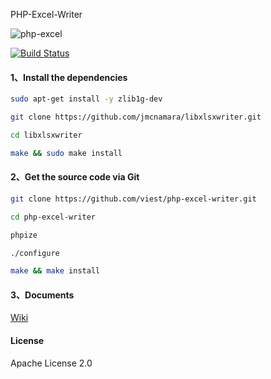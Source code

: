 PHP-Excel-Writer

![php-excel](https://github.com/viest/php-excel-writer/blob/master/resource/logo.png)

[![Build Status](https://travis-ci.org/viest/php-excel-writer.svg?branch=master)](https://travis-ci.org/viest/php-excel-writer)

#### 1、Install the dependencies

```bash
sudo apt-get install -y zlib1g-dev

git clone https://github.com/jmcnamara/libxlsxwriter.git

cd libxlsxwriter

make && sudo make install
```

#### 2、Get the source code via Git

```bash
git clone https://github.com/viest/php-excel-writer.git

cd php-excel-writer

phpize 

./configure

make && make install
```

#### 3、Documents

[Wiki](https://github.com/viest/php-excel-writer/wiki)

#### License

Apache License 2.0